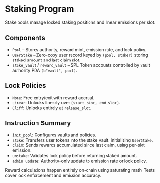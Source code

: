 # Staking Program

Stake pools manage locked staking positions and linear emissions per slot.

## Components

- `Pool` – Stores authority, reward mint, emission rate, and lock policy.
- `UserStake` – Zero-copy user record keyed by `(pool, staker)` storing staked amount and last claim slot.
- `stake_vault` / `reward_vault` – SPL Token accounts controlled by vault authority PDA `(b"vault", pool)`.

## Lock Policies

- `None`: Free entry/exit with reward accrual.
- `Linear`: Unlocks linearly over `[start_slot, end_slot]`.
- `Cliff`: Unlocks entirely at `release_slot`.

## Instruction Summary

- `init_pool`: Configures vaults and policies.
- `stake`: Transfers user tokens into the stake vault, initializing `UserStake`.
- `claim`: Sends rewards accumulated since last claim, using per-slot emission.
- `unstake`: Validates lock policy before returning staked amount.
- `admin_update`: Authority-only update to emission rate or lock policy.

Reward calculations happen entirely on-chain using saturating math. Tests cover lock enforcement and emission accuracy.
